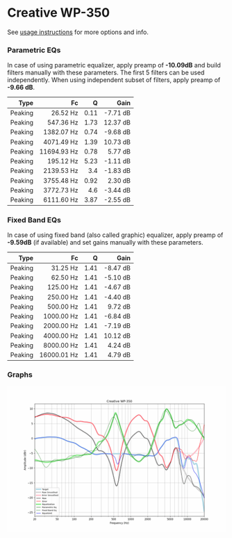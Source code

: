 # Creative WP-350
See [usage instructions](https://github.com/jaakkopasanen/AutoEq#usage) for more options and info.

### Parametric EQs
In case of using parametric equalizer, apply preamp of **-10.09dB** and build filters manually
with these parameters. The first 5 filters can be used independently.
When using independent subset of filters, apply preamp of **-9.66 dB**.

| Type    | Fc          |    Q | Gain     |
|--------:|------------:|-----:|---------:|
| Peaking | 26.52 Hz    | 0.11 | -7.71 dB |
| Peaking | 547.36 Hz   | 1.73 | 12.37 dB |
| Peaking | 1382.07 Hz  | 0.74 | -9.68 dB |
| Peaking | 4071.49 Hz  | 1.39 | 10.73 dB |
| Peaking | 11694.93 Hz | 0.78 | 5.77 dB  |
| Peaking | 195.12 Hz   | 5.23 | -1.11 dB |
| Peaking | 2139.53 Hz  | 3.4  | -1.83 dB |
| Peaking | 3755.48 Hz  | 0.92 | 2.30 dB  |
| Peaking | 3772.73 Hz  | 4.6  | -3.44 dB |
| Peaking | 6111.60 Hz  | 3.87 | -2.55 dB |

### Fixed Band EQs
In case of using fixed band (also called graphic) equalizer, apply preamp of **-9.59dB**
(if available) and set gains manually with these parameters.

| Type    | Fc          |    Q | Gain     |
|--------:|------------:|-----:|---------:|
| Peaking | 31.25 Hz    | 1.41 | -8.47 dB |
| Peaking | 62.50 Hz    | 1.41 | -5.10 dB |
| Peaking | 125.00 Hz   | 1.41 | -4.67 dB |
| Peaking | 250.00 Hz   | 1.41 | -4.40 dB |
| Peaking | 500.00 Hz   | 1.41 | 9.72 dB  |
| Peaking | 1000.00 Hz  | 1.41 | -6.84 dB |
| Peaking | 2000.00 Hz  | 1.41 | -7.19 dB |
| Peaking | 4000.00 Hz  | 1.41 | 10.12 dB |
| Peaking | 8000.00 Hz  | 1.41 | 4.24 dB  |
| Peaking | 16000.01 Hz | 1.41 | 4.79 dB  |

### Graphs
![](./Creative%20WP-350.png)